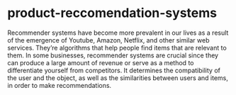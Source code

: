 # product-reccomendation-systems
Recommender systems have become more prevalent in our lives as a result of the emergence of Youtube, Amazon, Netflix, and other similar web services. They’re algorithms that help people find items that are relevant to them. In some businesses, recommender systems are crucial since they can produce a large amount of revenue or serve as a method to differentiate yourself from competitors. It determines the compatibility of the user and the object, as well as the similarities between users and items, in order to make recommendations.
